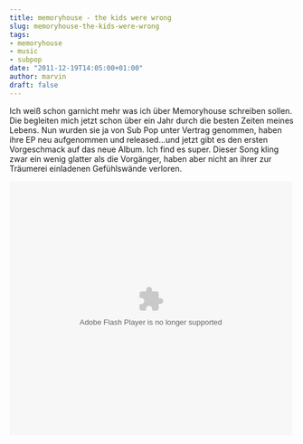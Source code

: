 ```yaml
---
title: memoryhouse - the kids were wrong
slug: memoryhouse-the-kids-were-wrong
tags:
- memoryhouse
- music
- subpop
date: "2011-12-19T14:05:00+01:00"
author: marvin
draft: false
---
```

Ich weiß schon garnicht mehr was ich über Memoryhouse schreiben sollen.
Die begleiten mich jetzt schon über ein Jahr durch die besten Zeiten
meines Lebens. Nun wurden sie ja von Sub Pop unter Vertrag genommen,
haben ihre EP neu aufgenommen und released...und jetzt gibt es den
ersten Vorgeschmack auf das neue Album. Ich find es super. Dieser Song
kling zwar ein wenig glatter als die Vorgänger, haben aber nicht an
ihrer zur Träumerei einladenen Gefühlswände verloren.

<p>
<script type="text/javascript" src="http://cdn.topspin.net/javascripts/topspin_core.js?aId=10084&amp;timestamp=1324299521"></script>
</p>
<div class="topspin-widget topspin-widget-email-for-media">

<object type="application/x-shockwave-flash" width="500" height="450" id="TSWidget115555" data="http://cdn.topspin.net/widgets/email2/swf/TSEmailMediaWidget.swf?timestamp=1324299521" bgcolor="#000000">
<param value="always" name="allowScriptAccess"></param><param name="allowfullscreen" value="true"></param><param name="quality" value="high"></param><param name="movie" value="http://cdn.topspin.net/widgets/email2/swf/TSEmailMediaWidget.swf?timestamp=1324299521"></param><param name="flashvars" value="viewtype=player&amp;baseColor=0xFFFFFF&amp;linkColor=0xB2B2B2&amp;fontColor=0xB2B2B2&amp;linkOverColor=0xFFFFFF&amp;widget_id=http://cdn.topspin.net/api/v1/artist/10084/email_for_media/115555?timestamp=1324002976"></param>
</object>

</div>